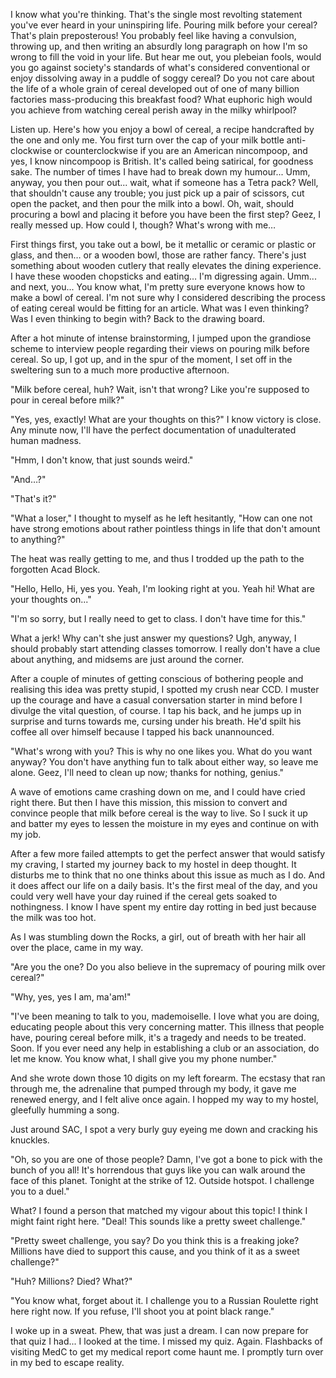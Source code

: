 <p><!-- wp:paragraph --></p>
<p>I know what you're thinking. That's the single most revolting statement you've ever heard in your uninspiring life. Pouring milk before your cereal? That's plain preposterous! You probably feel like having a convulsion, throwing up, and then writing an absurdly long paragraph on how I'm so wrong to fill the void in your life. But hear me out, you plebeian fools, would you go against society's standards of what's considered conventional or enjoy dissolving away in a puddle of soggy cereal? Do you not care about the life of a whole grain of cereal developed out of one of many billion factories mass-producing this breakfast food? What euphoric high would you achieve from watching cereal perish away in the milky whirlpool?</p>
<p><!-- /wp:paragraph --></p>
<p><!-- wp:paragraph --></p>
<p>Listen up. Here's how you enjoy a bowl of cereal, a recipe handcrafted by the one and only me. You first turn over the cap of your milk bottle anti-clockwise or counterclockwise if you are an American nincompoop, and yes, I know nincompoop is British. It's called being satirical, for goodness sake. The number of times I have had to break down my humour... Umm, anyway, you then pour out... wait, what if someone has a Tetra pack? Well, that shouldn't cause any trouble; you just pick up a pair of scissors, cut open the packet, and then pour the milk into a bowl. Oh, wait, should procuring a bowl and placing it before you have been the first step? Geez, I really messed up. How could I, though? What's wrong with me…</p>
<p><!-- /wp:paragraph --></p>
<p><!-- wp:paragraph --></p>
<p>First things first, you take out a bowl, be it metallic or ceramic or plastic or glass, and then… or a wooden bowl, those are rather fancy. There's just something about wooden cutlery that really elevates the dining experience. I have these wooden chopsticks and eating… I'm digressing again. Umm... and next, you... You know what, I'm pretty sure everyone knows how to make a bowl of cereal. I'm not sure why I considered describing the process of eating cereal would be fitting for an article. What was I even thinking? Was I even thinking to begin with? Back to the drawing board.</p>
<p><!-- /wp:paragraph --></p>
<p><!-- wp:paragraph --></p>
<p>After a hot minute of intense brainstorming, I jumped upon the grandiose scheme to interview people regarding their views on pouring milk before cereal. So up, I got up, and in the spur of the moment, I set off in the sweltering sun to a much more productive afternoon.</p>
<p><!-- /wp:paragraph --></p>
<p><!-- wp:paragraph --></p>
<p>"Milk before cereal, huh? Wait, isn't that wrong? Like you're supposed to pour in cereal before milk?"</p>
<p><!-- /wp:paragraph --></p>
<p><!-- wp:paragraph --></p>
<p>"Yes, yes, exactly! What are your thoughts on this?" I know victory is close. Any minute now, I'll have the perfect documentation of unadulterated human madness.&nbsp;</p>
<p><!-- /wp:paragraph --></p>
<p><!-- wp:paragraph --></p>
<p>"Hmm, I don't know, that just sounds weird."</p>
<p><!-- /wp:paragraph --></p>
<p><!-- wp:paragraph --></p>
<p>"And…?"</p>
<p><!-- /wp:paragraph --></p>
<p><!-- wp:paragraph --></p>
<p>"That's it?"</p>
<p><!-- /wp:paragraph --></p>
<p><!-- wp:paragraph --></p>
<p>"What a loser," I thought to myself as he left hesitantly, "How can one not have strong emotions about rather pointless things in life that don't amount to anything?"</p>
<p><!-- /wp:paragraph --></p>
<p><!-- wp:paragraph --></p>
<p>The heat was really getting to me, and thus I trodded up the path to the forgotten Acad Block.</p>
<p><!-- /wp:paragraph --></p>
<p><!-- wp:paragraph --></p>
<p>"Hello, Hello, Hi, yes you. Yeah, I'm looking right at you. Yeah hi! What are your thoughts on..."&nbsp;</p>
<p><!-- /wp:paragraph --></p>
<p><!-- wp:paragraph --></p>
<p>"I'm so sorry, but I really need to get to class. I don't have time for this."</p>
<p><!-- /wp:paragraph --></p>
<p><!-- wp:paragraph --></p>
<p>What a jerk! Why can't she just answer my questions? Ugh, anyway, I should probably start attending classes tomorrow. I really don't have a clue about anything, and midsems are just around the corner.</p>
<p><!-- /wp:paragraph --></p>
<p><!-- wp:paragraph --></p>
<p>After a couple of minutes of getting conscious of bothering people and realising this idea was pretty stupid, I spotted my crush near CCD. I muster up the courage and have a casual conversation starter in mind before I divulge the vital question, of course. I tap his back, and he jumps up in surprise and turns towards me, cursing under his breath. He'd spilt his coffee all over himself because I tapped his back unannounced.</p>
<p><!-- /wp:paragraph --></p>
<p><!-- wp:paragraph --></p>
<p>"What's wrong with you? This is why no one likes you. What do you want anyway? You don't have anything fun to talk about either way, so leave me alone. Geez, I'll need to clean up now; thanks for nothing, genius."</p>
<p><!-- /wp:paragraph --></p>
<p><!-- wp:paragraph --></p>
<p>A wave of emotions came crashing down on me, and I could have cried right there. But then I have this mission, this mission to convert and convince people that milk before cereal is the way to live. So I suck it up and batter my eyes to lessen the moisture in my eyes and continue on with my job.</p>
<p><!-- /wp:paragraph --></p>
<p><!-- wp:paragraph --></p>
<p>After a few more failed attempts to get the perfect answer that would satisfy my craving, I started my journey back to my hostel in deep thought. It disturbs me to think that no one thinks about this issue as much as I do. And it does affect our life on a daily basis. It's the first meal of the day, and you could very well have your day ruined if the cereal gets soaked to nothingness. I know I have spent my entire day rotting in bed just because the milk was too hot.</p>
<p><!-- /wp:paragraph --></p>
<p><!-- wp:paragraph --></p>
<p>As I was stumbling down the Rocks, a girl, out of breath with her hair all over the place, came in my way.</p>
<p><!-- /wp:paragraph --></p>
<p><!-- wp:paragraph --></p>
<p>"Are you the one? Do you also believe in the supremacy of pouring milk over cereal?"</p>
<p><!-- /wp:paragraph --></p>
<p><!-- wp:paragraph --></p>
<p>"Why, yes, yes I am, ma'am!"</p>
<p><!-- /wp:paragraph --></p>
<p><!-- wp:paragraph --></p>
<p>"I've been meaning to talk to you, mademoiselle. I love what you are doing, educating people about this very concerning matter. This illness that people have, pouring cereal before milk, it's a tragedy and needs to be treated. Soon. If you ever need any help in establishing a club or an association, do let me know. You know what, I shall give you my phone number."</p>
<p><!-- /wp:paragraph --></p>
<p><!-- wp:paragraph --></p>
<p>And she wrote down those 10 digits on my left forearm. The ecstasy that ran through me, the adrenaline that pumped through my body, it gave me renewed energy, and I felt alive once again. I hopped my way to my hostel, gleefully humming a song.&nbsp;</p>
<p><!-- /wp:paragraph --></p>
<p><!-- wp:paragraph --></p>
<p>Just around SAC, I spot a very burly guy eyeing me down and cracking his knuckles.</p>
<p><!-- /wp:paragraph --></p>
<p><!-- wp:paragraph --></p>
<p>"Oh, so you are one of those people? Damn, I've got a bone to pick with the bunch of you all! It's horrendous that guys like you can walk around the face of this planet. Tonight at the strike of 12. Outside hotspot. I challenge you to a duel."</p>
<p><!-- /wp:paragraph --></p>
<p><!-- wp:paragraph --></p>
<p>What? I found a person that matched my vigour about this topic! I think I might faint right here. "Deal! This sounds like a pretty sweet challenge."</p>
<p><!-- /wp:paragraph --></p>
<p><!-- wp:paragraph --></p>
<p>"Pretty sweet challenge, you say? Do you think this is a freaking joke? Millions have died to support this cause, and you think of it as a sweet challenge?"</p>
<p><!-- /wp:paragraph --></p>
<p><!-- wp:paragraph --></p>
<p>"Huh? Millions? Died? What?"</p>
<p><!-- /wp:paragraph --></p>
<p><!-- wp:paragraph --></p>
<p>"You know what, forget about it. I challenge you to a Russian Roulette right here right now. If you refuse, I'll shoot you at point black range."</p>
<p><!-- /wp:paragraph --></p>
<p><!-- wp:paragraph --></p>
<p>I woke up in a sweat. Phew, that was just a dream. I can now prepare for that quiz I had... I looked at the time. I missed my quiz. Again. Flashbacks of visiting MedC to get my medical report come haunt me. I promptly turn over in my bed to escape reality.</p>
<p><!-- /wp:paragraph --></p>
